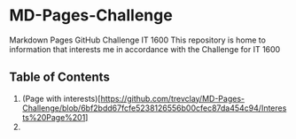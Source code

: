 # MD-Pages-Challenge
Markdown Pages GitHub Challenge IT 1600
This repository is home to information that interests me in accordance with the Challenge for IT 1600
## Table of Contents
1. (Page with interests)[https://github.com/trevclay/MD-Pages-Challenge/blob/6bf2bdd67fcfe5238126556b00cfec87da454c94/Interests%20Page%201]
2. 
